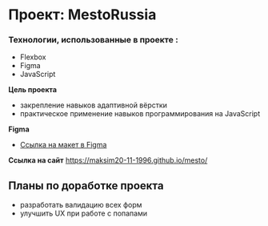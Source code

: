# Проект: MestoRussia

### Технологии, использованные в проекте :
* Flexbox
* Figma
* JavaScript

**Цель проекта**
 - закрепление навыков адаптивной вёрстки
 - практическое применение навыков программирования на JavaScript


**Figma**

* [Ссылка на макет в Figma](https://www.figma.com/file/2cn9N9jSkmxD84oJik7xL7/JavaScript.-Sprint-4?node-id=28212%3A155)

__Ссылка на сайт__
https://maksim20-11-1996.github.io/mesto/

## __Планы по доработке проекта__
- разработать валидацию всех форм
- улучшить UX при работе с попапами
